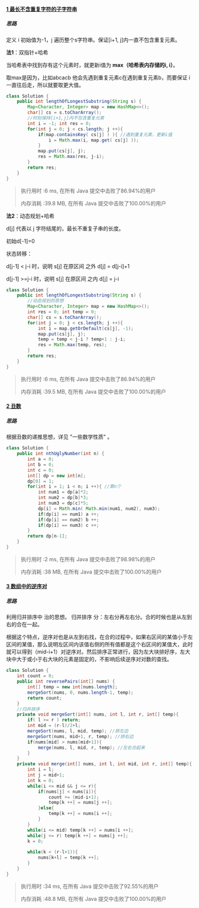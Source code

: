 #### [1 最长不含重复字符的子字符串](https://leetcode-cn.com/problems/zui-chang-bu-han-zhong-fu-zi-fu-de-zi-zi-fu-chuan-lcof/)

##### 思路

定义 i 初始值为-1，j 遍历整个s字符串。保证[i+1, j]内一直不包含重复元素。

**法1**：双指针+哈希

当哈希表中找到存有这个元素时，就更新i值为 **max（哈希表内存储的i, i）**。

取max是因为，比如abcacb 他会先遇到重复元素c在遇到重复元素b，而要保证 i 一直往后走，所以就要取更大值。

```java
class Solution {
    public int lengthOfLongestSubstring(String s) {
        Map<Character, Integer> map = new HashMap<>();
        char[] cs = s.toCharArray();
        //时刻保持[i+1,j]内不包含重复元素
        int i = -1; int res = 0;
        for(int j = 0; j < cs.length; j ++){
            if(map.containsKey( cs[j] ) ){ //遇到重复元素，更新i值
                i = Math.max(i, map.get( cs[j] ));
            }
            map.put(cs[j], j);
            res = Math.max(res, j-i);
        }
        return res;
    }
}
```

> 执行用时 :6 ms, 在所有 Java 提交中击败了86.94%的用户
>
> 内存消耗 :39.8 MB, 在所有 Java 提交中击败了100.00%的用户

**法2**：动态规划+哈希

d[j] 代表以 j 字符结尾的，最长不重复子串的长度。

初始d[-1]=0

状态转移：

d[j-1] <  j-i 时，说明 s[j] 在原区间 之外       d[j] = d[j-i]+1

d[j-1] >=j-i 时，说明 s[j] 在原区间 之内       d[j] = j-i

```java
class Solution {
    public int lengthOfLongestSubstring(String s) {
        //动态规划的思想
        Map<Character, Integer> map = new HashMap<>();
        int res = 0; int temp = 0;
        char[] cs = s.toCharArray();
        for(int j = 0; j < cs.length; j ++){
            int i = map.getOrDefault(cs[j], -1);
            map.put(cs[j], j);
            temp = temp < j-i ? temp+1 : j-i;
            res = Math.max(temp, res);
        }
        return res;
    }
}
```

> 执行用时 :6 ms, 在所有 Java 提交中击败了86.94%的用户
>
> 内存消耗 :39.5 MB, 在所有 Java 提交中击败了100.00%的用户

#### [2 丑数](https://leetcode-cn.com/problems/chou-shu-lcof/)

##### 思路

根据丑数的递推思想，详见 "一些数学性质" 。

```java
class Solution {
    public int nthUglyNumber(int n) {
        int a = 0;
        int b = 0;
        int c = 0;
        int[] dp = new int[n];
        dp[0] = 1;
        for(int i = 1; i < n; i ++){ //第n个
            int num1 = dp[a]*2;
            int num2 = dp[b]*3;
            int num3 = dp[c]*5;
            dp[i] = Math.min( Math.min(num1, num2), num3);
            if(dp[i] == num1) a ++;
            if(dp[i] == num2) b ++;
            if(dp[i] == num3) c ++;
        } 
        return dp[n-1];
    }
}
```

> 执行用时 :2 ms, 在所有 Java 提交中击败了98.98%的用户
>
> 内存消耗 :38 MB, 在所有 Java 提交中击败了100.00%的用户

#### [3 数组中的逆序对](https://leetcode-cn.com/problems/shu-zu-zhong-de-ni-xu-dui-lcof/)

##### 思路

利用归并排序中  治的思想。 归并排序 分：左右分再左右分。合的时候也是从左到右的合在一起。

根据这个特点，逆序对也是从左到右找，在合的过程中，如果右区间的某值小于左区间的某值，那么说明左区间内该值右侧的所有值都是这个右区间的某值大，此时就可以得到（mid-i+1）对逆序对。然后排序正常进行，因为左大块排好序，左大块中大于或小于右大块的元素是固定的，不影响后续逆序对对数的查找。

```java
class Solution {
    int count = 0;
    public int reversePairs(int[] nums) {
        int[] temp = new int[nums.length];
        mergeSort(nums, 0, nums.length-1, temp);
        return count;
    }
    //归并排序
    private void mergeSort(int[] nums, int l, int r, int[] temp){
        if( l >= r ) return;
        int mid = (r-l)/2+l;
        mergeSort(nums, l, mid, temp); //排左边
        mergeSort(nums, mid+1, r, temp); //排右边
        if(nums[mid] > nums[mid+1]){
            merge(nums, l, mid, r, temp); //左右合起来
        }
    }
    private void merge(int[] nums, int l, int mid, int r, int[] temp){
        int i = l;
        int j = mid+1;
        int k = 0;
        while(i <= mid && j <= r){
            if(nums[j] < nums[i]){
                count += (mid-i+1);
                temp[k ++] = nums[j ++];
            }else{
                temp[k ++] = nums[i ++];
            }
        }
        while(i <= mid) temp[k ++] = nums[i ++];
        while(j <= r) temp[k ++] = nums[j ++];
        k = 0;
        
        while(k < (r-l+1)){
            nums[k+l] = temp[k ++];
        }
    }
}
```

> 执行用时 :34 ms, 在所有 Java 提交中击败了92.55%的用户
>
> 内存消耗 :48.8 MB, 在所有 Java 提交中击败了100.00%的用户